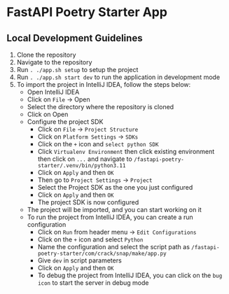 # FastAPI Poetry Starter App

## Local Development Guidelines
1. Clone the repository
2. Navigate to the repository
3. Run `. ./app.sh setup` to setup the project
4. Run `. ./app.sh start dev` to run the application in development mode
5. To import the project in IntelliJ IDEA, follow the steps below:
    - Open IntelliJ IDEA
    - Click on `File` -> Open
    - Select the directory where the repository is cloned
    - Click on Open
    - Configure the project SDK
        - Click on `File` -> `Project Structure`
        - Click on `Platform Settings` -> `SDKs`
        - Click on the `+` icon and `select python SDK`
        - Click `Virtualenv Environment` then click existing environment then click on `...` and navigate to `/fastapi-poetry-starter/.venv/bin/python3.11`
        - Click on `Apply` and then `OK`
        - Then go to `Project Settings` -> `Project`
        - Select the Project SDK as the one you just configured
        - Click on `Apply` and then `OK`
        - The project SDK is now configured
    - The project will be imported, and you can start working on it
    - To run the project from IntelliJ IDEA, you can create a run configuration
        - Click on `Run` from header menu -> `Edit Configurations`
        - Click on the `+` icon and select `Python`
        - Name the configuration and select the script path as `/fastapi-poetry-starter/com/crack/snap/make/app.py`
        - Give `dev` in script parameters
        - Click on `Apply` and then `OK`
        - To debug the project from IntelliJ IDEA, you can click on the `bug icon` to start the server in debug mode
